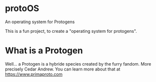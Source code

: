 # protoOS
An operating system for Protogens

This is a fun project, to create a "operating system for protogens".

# What is a Protogen
Well... a Protogen is a hybride species created by the furry fandom. More precisely Cedar Andrew.
You can learn more about that at https://www.primaproto.com
